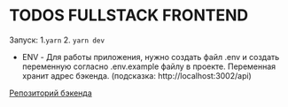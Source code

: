 # TODOS FULLSTACK FRONTEND
Запуск:
1.`yarn`
2. `yarn dev`
- ENV - Для работы приложения, нужно создать файл .env и создать переменную согласно .env.example файлу в проекте. Переменная хранит адрес бэкенда. (подсказка: http://localhost:3002/api) <br />

[Репозиторий бэкенда](https://github.com/KulQG/fullstack-todo-api/tree/main)
